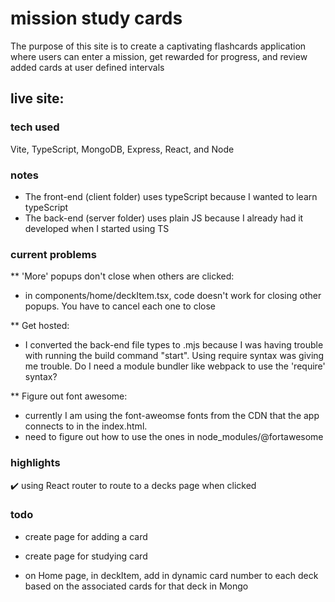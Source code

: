 # mission study cards
The purpose of this site is to create a captivating flashcards application where users can enter a mission, get rewarded for progress, and review added cards at user defined intervals
## live site: <a href="" target="_blank"></a>
### tech used
Vite, TypeScript, MongoDB, Express, React, and Node
### notes
* The front-end (client folder) uses typeScript because I wanted to learn typeScript
* The back-end (server folder) uses plain JS because I already had it developed when I started using TS

### current problems
** 'More' popups don't close when others are clicked:
* in components/home/deckItem.tsx, code doesn't work for closing other popups. You have to cancel each one to close

** Get hosted:
* I converted the back-end file types to .mjs because I was having trouble with running the build command "start". Using require syntax was giving me trouble. Do I need a module bundler like webpack to use the 'require' syntax?

** Figure out font awesome:
* currently I am using the font-aweomse fonts from the CDN that the app connects to in the index.html.
* need to figure out how to use the ones in node_modules/@fortawesome


### highlights
✔️ using React router to route to a decks page when clicked

### todo
* create page for adding a card
* create page for studying card

* on Home page, in deckItem, add in dynamic card number to each deck based on the associated cards for that deck in Mongo

